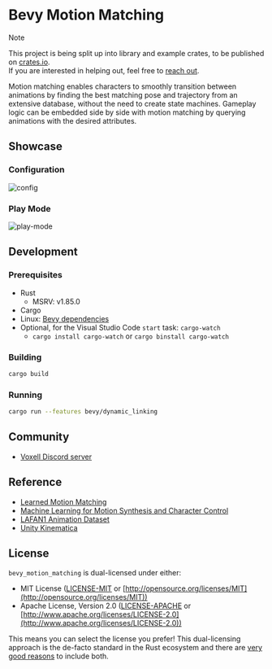# Bevy Motion Matching

> [!Note]  
> This project is being split up into library and example crates, to be published on [crates.io](https://crates.io).  
> If you are interested in helping out, feel free to [reach out](#community).

Motion matching enables characters to smoothly transition between animations by finding the best matching pose and trajectory from an extensive database, without the need to create state machines.
Gameplay logic can be embedded side by side with motion matching by querying animations with the desired attributes.

## Showcase

### Configuration

![config](./.github/assets/config.png)

### Play Mode

![play-mode](./.github/assets/play-mode.png)

## Development

### Prerequisites

- Rust
  - MSRV: v1.85.0
- Cargo
- Linux: [Bevy dependencies](https://github.com/bevyengine/bevy/blob/main/docs/linux_dependencies.md)
- Optional, for the Visual Studio Code `start` task: `cargo-watch`
  - `cargo install cargo-watch` or `cargo binstall cargo-watch`

### Building

```bash
cargo build
```

### Running

```bash
cargo run --features bevy/dynamic_linking
```

## Community

- [Voxell Discord server](discord.gg/Mhnyp6VYEQ)

## Reference

- [Learned Motion Matching](https://static-wordpress.ubisoft.com/montreal.ubisoft.com/wp-content/uploads/2020/07/09154101/Learned_Motion_Matching.pdf)
- [Machine Learning for Motion Synthesis and Character Control](https://www.youtube.com/watch?v=zuvmQxcCOM4)
- [LAFAN1 Animation Dataset](https://github.com/ubisoft/ubisoft-laforge-animation-dataset)
- [Unity Kinematica](https://docs.unity3d.com/Packages/com.unity.kinematica@0.8/manual/index.html)

## License

`bevy_motion_matching` is dual-licensed under either:

- MIT License ([LICENSE-MIT](LICENSE-MIT) or [http://opensource.org/licenses/MIT](http://opensource.org/licenses/MIT))
- Apache License, Version 2.0 ([LICENSE-APACHE](LICENSE-APACHE) or [http://www.apache.org/licenses/LICENSE-2.0](http://www.apache.org/licenses/LICENSE-2.0))

This means you can select the license you prefer!
This dual-licensing approach is the de-facto standard in the Rust ecosystem and there are [very good reasons](https://github.com/bevyengine/bevy/issues/2373) to include both.
